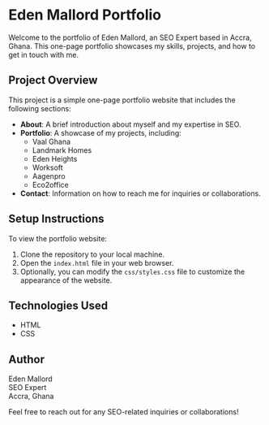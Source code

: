 # Eden Mallord Portfolio

Welcome to the portfolio of Eden Mallord, an SEO Expert based in Accra, Ghana. This one-page portfolio showcases my skills, projects, and how to get in touch with me.

## Project Overview

This project is a simple one-page portfolio website that includes the following sections:

- **About**: A brief introduction about myself and my expertise in SEO.
- **Portfolio**: A showcase of my projects, including:
  - Vaal Ghana
  - Landmark Homes
  - Eden Heights
  - Worksoft
  - Aagenpro
  - Eco2office
- **Contact**: Information on how to reach me for inquiries or collaborations.

## Setup Instructions

To view the portfolio website:

1. Clone the repository to your local machine.
2. Open the `index.html` file in your web browser.
3. Optionally, you can modify the `css/styles.css` file to customize the appearance of the website.

## Technologies Used

- HTML
- CSS

## Author

Eden Mallord  
SEO Expert  
Accra, Ghana

Feel free to reach out for any SEO-related inquiries or collaborations!